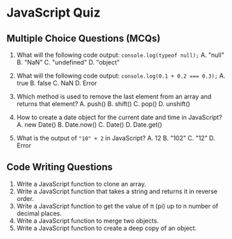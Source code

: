 # JavaScript Quiz

## Multiple Choice Questions (MCQs)

1. What will the following code output: `console.log(typeof null);`
    A. "null"
    B. "NaN"
    C. "undefined"
    D. "object"

2. What will the following code output: `console.log(0.1 + 0.2 === 0.3);`
    A. true
    B. false
    C. NaN
    D. Error

3. Which method is used to remove the last element from an array and returns that element?
    A. push()
    B. shift()
    C. pop()
    D. unshift()

4. How to create a date object for the current date and time in JavaScript?
    A. new Date()
    B. Date.now()
    C. Date()
    D. Date.get()

5. What is the output of `"10" + 2` in JavaScript?
    A. 12
    B. "102"
    C. "12"
    D. Error

## Code Writing Questions

1. Write a JavaScript function to clone an array.
2. Write a JavaScript function that takes a string and returns it in reverse order.
3. Write a JavaScript function to get the value of π (pi) up to n number of decimal places.
4. Write a JavaScript function to merge two objects.
5. Write a JavaScript function to create a deep copy of an object.
